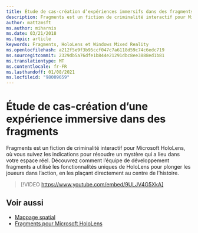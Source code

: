 ```yaml
---
title: Étude de cas-création d’expériences immersifs dans des fragments
description: Fragments est un fiction de criminalité interactif pour Microsoft HoloLens, où vous suivez les indications pour résoudre un mystère qui a lieu dans votre espace réel.
author: mattzmsft
ms.author: miharnis
ms.date: 03/21/2018
ms.topic: article
keywords: Fragments, HoloLens et Windows Mixed Reality
ms.openlocfilehash: a212f5e9f3b95ccf047c7a6118d59c74c6edc719
ms.sourcegitcommit: 2329db5a76dfe1b844e21291dbc8ee3888ed1b81
ms.translationtype: MT
ms.contentlocale: fr-FR
ms.lasthandoff: 01/08/2021
ms.locfileid: "98009659"
---
```

# <a name="case-study---creating-an-immersive-experience-in-fragments"></a>Étude de cas-création d’une expérience immersive dans des fragments

Fragments est un fiction de criminalité interactif pour Microsoft HoloLens, où vous suivez les indications pour résoudre un mystère qui a lieu dans votre espace réel. Découvrez comment l’équipe de développement fragments a utilisé les fonctionnalités uniques de HoloLens pour plonger les joueurs dans l’action, en les plaçant directement au centre de l’histoire.

>[!VIDEO https://www.youtube.com/embed/9ULJV4G5XkA]

## <a name="see-also"></a>Voir aussi

* [Mappage spatial](../design/spatial-mapping.md)
* [Fragments pour Microsoft HoloLens](https://www.microsoft.com/p/fragments/9nblggh5ggm8)
